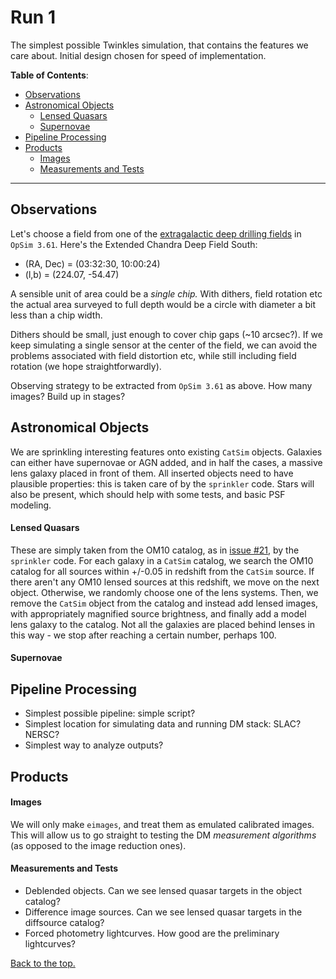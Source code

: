 # <a name="Run1"></a> Run 1

The simplest possible Twinkles simulation, that contains the features we care about. 
Initial design chosen for speed of implementation.

**Table of Contents**:
* [Observations](#Observations)
* [Astronomical Objects](#AstronomicalObjects)
  * [Lensed Quasars](#LensedQuasars)
  * [Supernovae](#Supernovae)
* [Pipeline Processing](#Pipeline)
* [Products](#Products)
  * [Images](#Images)
  * [Measurements and Tests](#Measurements)
_____

## <a name="Observations"></a> Observations

Let's choose a field from one of the [extragalactic deep drilling fields](http://www.lsst.org/News/enews/deep-drilling-201202.html) in `OpSim 3.61`. Here's the
Extended Chandra Deep Field South:

* (RA, Dec) = (03:32:30, 10:00:24)
* (l,b) = (224.07, -54.47)

A sensible unit of area could be a *single chip.* With dithers, field rotation etc the actual area surveyed to full depth would be a circle with diameter a bit less than a chip width. 

Dithers should be small, just enough to cover chip gaps (~10 arcsec?). If we keep simulating a single sensor at the center of the field, we can avoid the problems associated with field distortion etc, while still including field rotation (we hope straightforwardly). 

Observing strategy to be extracted from `OpSim 3.61` as above. How many images? Build up in stages?


## <a name="AstronomicalObjects"></a> Astronomical Objects

We are sprinkling interesting features onto existing `CatSim` objects. Galaxies can either have supernovae or AGN added, and in half the cases, a massive lens galaxy placed in front of them. All inserted objects need to have plausible properties: this is taken care of by the `sprinkler` code. Stars will also be present, which should help with some tests, and basic PSF modeling.

#### <a name="Lensed Quasars"></a> Lensed Quasars

These are simply taken from the OM10 catalog, as in [issue #21](https://github.com/DarkEnergyScienceCollaboration/Twinkles/issues/21), by the `sprinkler` code. For each galaxy in a `CatSim` catalog, we search the OM10 catalog for all sources within +/-0.05 in redshift from the `CatSim` source. If there aren't any OM10 lensed sources at this redshift, we move on the next object. Otherwise, we randomly choose one of the lens systems. Then, we remove the `CatSim` object from the catalog and instead add lensed images, with appropriately magnified source brightness, and finally add a model lens galaxy to the catalog. Not all the galaxies are placed behind lenses in this way - we stop after reaching a certain number, perhaps 100.


#### <a name="Supernovae"></a> Supernovae


## <a name="Pipeline"></a> Pipeline Processing

* Simplest possible pipeline: simple script?
* Simplest location for simulating data and running DM stack: SLAC? NERSC?
* Simplest way to analyze outputs?

## <a name="Products"></a> Products

#### <a name="Images"></a> Images

We will only make `eimages`, and treat them as emulated calibrated images. This will allow us to go straight to testing the DM *measurement algorithms* (as opposed to the image reduction ones).

#### <a name="Measurements"></a> Measurements and Tests

* Deblended objects. Can we see lensed quasar targets in the object catalog?
* Difference image sources. Can we see lensed quasar targets in the diffsource catalog?
* Forced photometry lightcurves. How good are the preliminary lightcurves?


[Back to the top.](#Run1)
